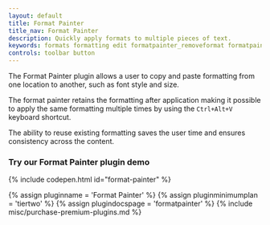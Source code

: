 ```yaml
---
layout: default
title: Format Painter
title_nav: Format Painter
description: Quickly apply formats to multiple pieces of text.
keywords: formats formatting edit formatpainter_removeformat formatpainter_tableformats formatpainter_blacklisted_formats format painter configuration
controls: toolbar button
---
```


The Format Painter plugin allows a user to copy and paste formatting from one location to another, such as font style and size.

The format painter retains the formatting after application making it possible to apply the same formatting multiple times by using the `Ctrl+Alt+V` keyboard shortcut.

The ability to reuse existing formatting saves the user time and ensures consistency across the content.

### Try our Format Painter plugin demo

{% include codepen.html id="format-painter" %}

{% assign pluginname = 'Format Painter' %}
{% assign pluginminimumplan = 'tiertwo' %}
{% assign plugindocspage = 'formatpainter' %}
{% include misc/purchase-premium-plugins.md %}
